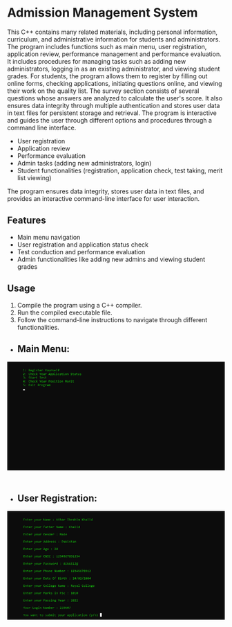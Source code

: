 # Admission Management System

This C++ contains many related materials, including personal information, curriculum, and administrative information for students and administrators. The program includes functions such as main menu, user registration, application review, performance management and performance evaluation. It includes procedures for managing tasks such as adding new administrators, logging in as an existing administrator, and viewing student grades. For students, the program allows them to register by filling out online forms, checking applications, initiating questions online, and viewing their work on the quality list. The survey section consists of several questions whose answers are analyzed to calculate the user's score. It also ensures data integrity through multiple authentication and stores user data in text files for persistent storage and retrieval. The program is interactive and guides the user through different options and procedures through a command line interface.

- User registration
- Application review
- Performance evaluation
- Admin tasks (adding new administrators, login)
- Student functionalities (registration, application check, test taking, merit list viewing)

The program ensures data integrity, stores user data in text files, and provides an interactive command-line interface for user interaction.

## Features

- Main menu navigation
- User registration and application status check
- Test conduction and performance evaluation
- Admin functionalities like adding new admins and viewing student grades

## Usage

1. Compile the program using a C++ compiler.
2. Run the compiled executable file.
3. Follow the command-line instructions to navigate through different functionalities.


- ## Main Menu:

<img src="https://github.com/AtharIbrahim/Student-Management-cpp/blob/main/Screenshot/StudentMenu.png" alt="CryptoMatrix Logo" style="max-width: 100%; height: auto; margin-bottom: 20px;">

- ## User Registration:

<img src="https://github.com/AtharIbrahim/Student-Management-cpp/blob/main/Screenshot/User%20Registration.png" alt="CryptoMatrix Logo" style="max-width: 100%; height: auto; margin-bottom: 20px;">

